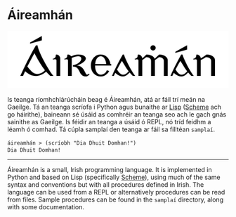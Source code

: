 # Áireamhán

<p align="center">
  <img src="aireamhan.png">
</p>

Is teanga ríomhchlárúcháin beag é Áireamhán, atá ar fáil trí meán na Gaeilge.  Tá an teanga scríofa i Python agus bunaithe ar [Lisp](https://en.wikipedia.org/wiki/Lisp_(programming_language)) ([Scheme](http://norvig.com/lispy.html) ach go háirithe), baineann sé úsáid as comhréir an teanga seo ach le gach gnás sainithe as Gaeilge. Is féidir an teanga a úsáid ó REPL, nó tríd feidhm a léamh ó comhad. Tá cúpla samplaí den teanga ar fáil sa filltéan ```samplaí```.


```
áireamhán > (scríobh "Dia Dhuit Domhan!")
Dia Dhuit Domhan!
```

---

Áireamhán is a small, Irish programming language. It is implemented in Python and based on Lisp (specifically [Scheme](http://norvig.com/lispy.html)), using much of the same syntax and conventions but with all procedures defined in Irish. The language can be used from a REPL or alternatively procedures can be read from files. Sample procedures can be found in the ```samplaí``` directory, along with some documentation.
